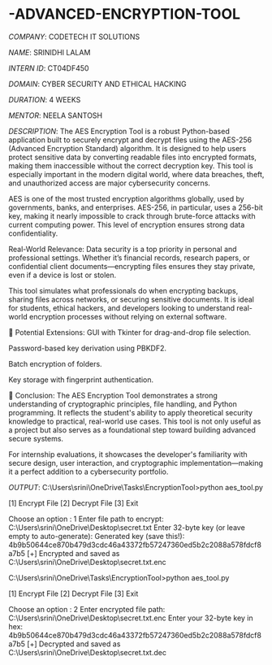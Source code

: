 # -ADVANCED-ENCRYPTION-TOOL

*COMPANY*: CODETECH IT SOLUTIONS

*NAME*: SRINIDHI LALAM

*INTERN ID*: CT04DF450

*DOMAIN*: CYBER SECURITY AND ETHICAL HACKING

*DURATION*: 4 WEEKS

*MENTOR*: NEELA SANTOSH

*DESCRIPTION*: The AES Encryption Tool is a robust Python-based application built to securely encrypt and decrypt files using the AES-256 (Advanced Encryption Standard) algorithm. It is designed to help users protect sensitive data by converting readable files into encrypted formats, making them inaccessible without the correct decryption key. This tool is especially important in the modern digital world, where data breaches, theft, and unauthorized access are major cybersecurity concerns.

AES is one of the most trusted encryption algorithms globally, used by governments, banks, and enterprises. AES-256, in particular, uses a 256-bit key, making it nearly impossible to crack through brute-force attacks with current computing power. This level of encryption ensures strong data confidentiality.

Real-World Relevance:
Data security is a top priority in personal and professional settings. Whether it’s financial records, research papers, or confidential client documents—encrypting files ensures they stay private, even if a device is lost or stolen.

This tool simulates what professionals do when encrypting backups, sharing files across networks, or securing sensitive documents. It is ideal for students, ethical hackers, and developers looking to understand real-world encryption processes without relying on external software.

🔧 Potential Extensions:
GUI with Tkinter for drag-and-drop file selection.

Password-based key derivation using PBKDF2.

Batch encryption of folders.

Key storage with fingerprint authentication.

🎯 Conclusion:
The AES Encryption Tool demonstrates a strong understanding of cryptographic principles, file handling, and Python programming. It reflects the student's ability to apply theoretical security knowledge to practical, real-world use cases. This tool is not only useful as a project but also serves as a foundational step toward building advanced secure systems.

For internship evaluations, it showcases the developer's familiarity with secure design, user interaction, and cryptographic implementation—making it a perfect addition to a cybersecurity portfolio.

*OUTPUT*: C:\Users\srini\OneDrive\Tasks\EncryptionTool>python aes_tool.py

[1] Encrypt File
[2] Decrypt File
[3] Exit

Choose an option : 1
Enter file path to encrypt: C:\Users\srini\OneDrive\Desktop\secret.txt
Enter 32-byte key (or leave empty to auto-generate):
Generated key (save this!): 4b9b50644ce870b479d3cdc46a43372fb57247360ed5b2c2088a578fdcf8a7b5
[+] Encrypted and saved as C:\Users\srini\OneDrive\Desktop\secret.txt.enc

C:\Users\srini\OneDrive\Tasks\EncryptionTool>python aes_tool.py

[1] Encrypt File
[2] Decrypt File
[3] Exit

Choose an option : 2
Enter encrypted file path: C:\Users\srini\OneDrive\Desktop\secret.txt.enc
Enter your 32-byte key in hex:  4b9b50644ce870b479d3cdc46a43372fb57247360ed5b2c2088a578fdcf8a7b5
[+] Decrypted and saved as C:\Users\srini\OneDrive\Desktop\secret.txt.dec
